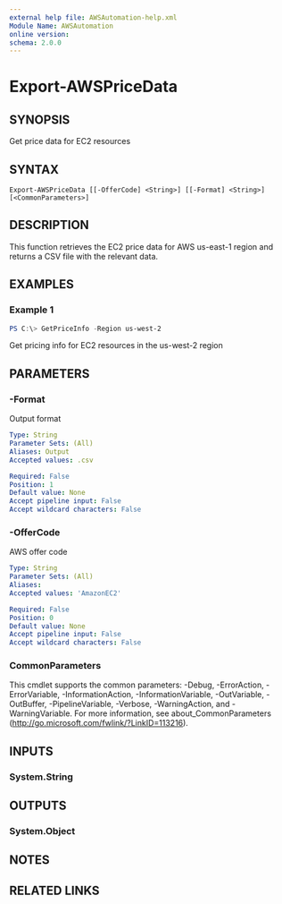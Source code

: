 ```yaml
---
external help file: AWSAutomation-help.xml
Module Name: AWSAutomation
online version:
schema: 2.0.0
---
```


# Export-AWSPriceData

## SYNOPSIS
Get price data for EC2 resources

## SYNTAX

```
Export-AWSPriceData [[-OfferCode] <String>] [[-Format] <String>] [<CommonParameters>]
```

## DESCRIPTION
This function retrieves the EC2 price data for AWS us-east-1 region and returns a CSV file with the relevant data.

## EXAMPLES

### Example 1
```powershell
PS C:\> GetPriceInfo -Region us-west-2
```

Get pricing info for EC2 resources in the us-west-2 region

## PARAMETERS

### -Format
Output format

```yaml
Type: String
Parameter Sets: (All)
Aliases: Output
Accepted values: .csv

Required: False
Position: 1
Default value: None
Accept pipeline input: False
Accept wildcard characters: False
```

### -OfferCode
AWS offer code

```yaml
Type: String
Parameter Sets: (All)
Aliases:
Accepted values: 'AmazonEC2'

Required: False
Position: 0
Default value: None
Accept pipeline input: False
Accept wildcard characters: False
```

### CommonParameters
This cmdlet supports the common parameters: -Debug, -ErrorAction, -ErrorVariable, -InformationAction, -InformationVariable, -OutVariable, -OutBuffer, -PipelineVariable, -Verbose, -WarningAction, and -WarningVariable.
For more information, see about_CommonParameters (http://go.microsoft.com/fwlink/?LinkID=113216).

## INPUTS

### System.String

## OUTPUTS

### System.Object
## NOTES

## RELATED LINKS
